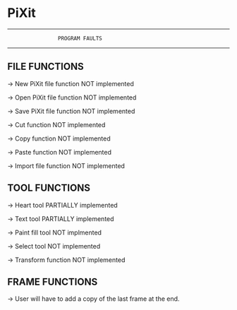 # PiXit

************************************************************
					PROGRAM FAULTS
************************************************************

FILE FUNCTIONS
--------------

-> New PiXit file function NOT implemented

-> Open PiXit file function NOT implemented

-> Save PiXit file function NOT implemented

-> Cut function NOT implemented

-> Copy function NOT implemented

-> Paste function NOT implemented

-> Import file function NOT implemented


TOOL FUNCTIONS
--------------

-> Heart tool  PARTIALLY implemented

-> Text tool  PARTIALLY implemented

-> Paint fill tool NOT implmented

-> Select tool NOT implemented

-> Transform function NOT implemented


FRAME FUNCTIONS
---------------

-> 	User will have to add a copy of the last frame at the end.